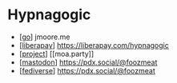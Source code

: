 # Hypnagogic

- [[go]] jmoore.me
- [[liberapay]] https://liberapay.com/hypnagogic
- [[project]] [[moa.party]]
- [[mastodon]] https://pdx.social/@foozmeat
- [[fediverse]] https://pdx.social/@foozmeat


[//begin]: # "Autogenerated link references for markdown compatibility"
[go]: go "Go"
[liberapay]: liberapay "Liberapay"
[project]: project "Project"
[mastodon]: mastodon "Mastodon"
[fediverse]: fediverse "Fediverse"
[//end]: # "Autogenerated link references"